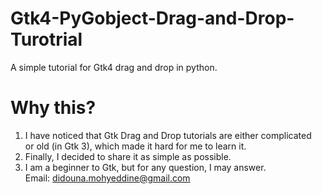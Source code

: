# Gtk4-PyGobject-Drag-and-Drop-Turotrial
A simple tutorial for Gtk4 drag and drop in python.

# Why this?
1) I have noticed that Gtk Drag and Drop tutorials are either complicated <br />
   or old (in Gtk 3), which made it hard for me to learn it. <br />
2) Finally, I decided to share it as simple as possible. <br />
3) I am a beginner to Gtk, but for any question, I may answer. <br />
   Email: didouna.mohyeddine@gmail.com
